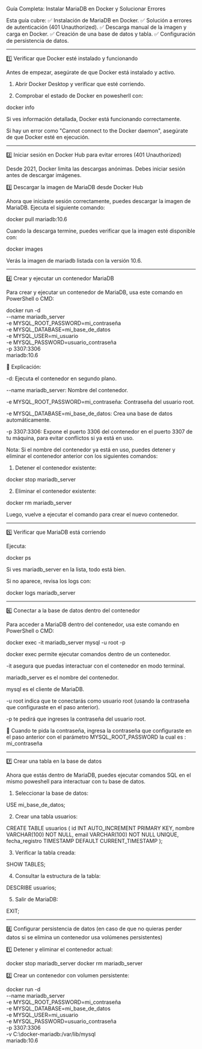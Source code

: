 Guía Completa: Instalar MariaDB en Docker y Solucionar Errores

Esta guía cubre:
✅ Instalación de MariaDB en Docker.
✅ Solución a errores de autenticación (401 Unauthorized).
✅ Descarga manual de la imagen y carga en Docker.
✅ Creación de una base de datos y tabla.
✅ Configuración de persistencia de datos.


---

1️⃣ Verificar que Docker esté instalado y funcionando

Antes de empezar, asegúrate de que Docker está instalado y activo.

1. Abrir Docker Desktop y verificar que esté corriendo.


2. Comprobar el estado de Docker en powesherll con:

docker info

Si ves información detallada, Docker está funcionando correctamente.

Si hay un error como "Cannot connect to the Docker daemon", asegúrate de que Docker esté en ejecución.


---

2️⃣ Iniciar sesión en Docker Hub para evitar errores (401 Unauthorized)

Desde 2021, Docker limita las descargas anónimas. Debes iniciar sesión antes de descargar imágenes.



3️⃣ Descargar la imagen de MariaDB desde Docker Hub

Ahora que iniciaste sesión correctamente, puedes descargar la imagen de MariaDB. Ejecuta el siguiente comando:

docker pull mariadb:10.6

Cuando la descarga termine, puedes verificar que la imagen esté disponible con:

docker images

Verás la imagen de mariadb listada con la versión 10.6.


---

4️⃣ Crear y ejecutar un contenedor MariaDB

Para crear y ejecutar un contenedor de MariaDB, usa este comando en PowerShell o CMD:

docker run -d \
  --name mariadb_server \
  -e MYSQL_ROOT_PASSWORD=mi_contraseña \
  -e MYSQL_DATABASE=mi_base_de_datos \
  -e MYSQL_USER=mi_usuario \
  -e MYSQL_PASSWORD=usuario_contraseña \
  -p 3307:3306 \
  mariadb:10.6

📌 Explicación:

-d: Ejecuta el contenedor en segundo plano.

--name mariadb_server: Nombre del contenedor.

-e MYSQL_ROOT_PASSWORD=mi_contraseña: Contraseña del usuario root.

-e MYSQL_DATABASE=mi_base_de_datos: Crea una base de datos automáticamente.

-p 3307:3306: Expone el puerto 3306 del contenedor en el puerto 3307 de tu máquina, para evitar conflictos si ya está en uso.


Nota: Si el nombre del contenedor ya está en uso, puedes detener y eliminar el contenedor anterior con los siguientes comandos:

1. Detener el contenedor existente:

docker stop mariadb_server


2. Eliminar el contenedor existente:

docker rm mariadb_server


Luego, vuelve a ejecutar el comando para crear el nuevo contenedor.


---

5️⃣ Verificar que MariaDB está corriendo

Ejecuta:

docker ps

Si ves mariadb_server en la lista, todo está bien.

Si no aparece, revisa los logs con:

docker logs mariadb_server


---

6️⃣ Conectar a la base de datos dentro del contenedor

Para acceder a MariaDB dentro del contenedor, usa este comando en PowerShell o CMD:


docker exec -it mariadb_server mysql -u root -p


docker exec permite ejecutar comandos dentro de un contenedor.

-it asegura que puedas interactuar con el contenedor en modo terminal.

mariadb_server es el nombre del contenedor.

mysql es el cliente de MariaDB.

-u root indica que te conectarás como usuario root (usando la contraseña que configuraste en el paso anterior).

-p te pedirá que ingreses la contraseña del usuario root.


🔹 Cuando te pida la contraseña, ingresa la contraseña que configuraste en el paso anterior con el parámetro MYSQL_ROOT_PASSWORD la cual es : mi_contraseña


---

7️⃣ Crear una tabla en la base de datos

Ahora que estás dentro de MariaDB, puedes ejecutar comandos SQL en el mismo poweshell para interactuar con tu base de datos.

1. Seleccionar la base de datos:

USE mi_base_de_datos;


2. Crear una tabla usuarios:

CREATE TABLE usuarios (
    id INT AUTO_INCREMENT PRIMARY KEY,
    nombre VARCHAR(100) NOT NULL,
    email VARCHAR(100) NOT NULL UNIQUE,
    fecha_registro TIMESTAMP DEFAULT CURRENT_TIMESTAMP
);


3. Verificar la tabla creada:

SHOW TABLES;


4. Consultar la estructura de la tabla:

DESCRIBE usuarios;


5. Salir de MariaDB:

EXIT;



---

8️⃣ Configurar persistencia de datos (en caso de que no quieras perder datos si se elimina un contenedor usa volúmenes persistentes)



1️⃣ Detener y eliminar el contenedor actual:

docker stop mariadb_server
docker rm mariadb_server

2️⃣ Crear un contenedor con volumen persistente:

docker run -d \
  --name mariadb_server \
  -e MYSQL_ROOT_PASSWORD=mi_contraseña \
  -e MYSQL_DATABASE=mi_base_de_datos \
  -e MYSQL_USER=mi_usuario \
  -e MYSQL_PASSWORD=usuario_contraseña \
  -p 3307:3306 \
  -v C:\docker-mariadb:/var/lib/mysql \
  mariadb:10.6